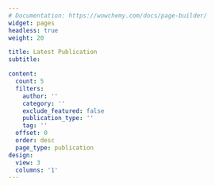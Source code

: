 ```yaml
---
# Documentation: https://wowchemy.com/docs/page-builder/
widget: pages
headless: true
weight: 20

title: Latest Publication
subtitle:

content:
  count: 5
  filters:
    author: ''
    category: ''
    exclude_featured: false
    publication_type: ''
    tag: ''
  offset: 0
  order: desc
  page_type: publication
design:
  view: 3
  columns: '1'
---
```

